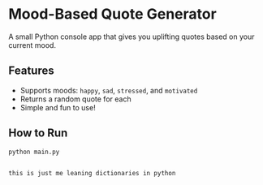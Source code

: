 

#  Mood-Based Quote Generator

A small Python console app that gives you uplifting quotes based on your current mood.

##  Features
- Supports moods: `happy`, `sad`, `stressed`, and `motivated`
- Returns a random quote for each
- Simple and fun to use!

##  How to Run
```bash
python main.py


this is just me leaning dictionaries in python 